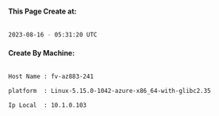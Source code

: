 
   
#### This Page Create at:

```bash

2023-08-16 - 05:31:20 UTC

```

#### Create By Machine:

```bash

Host Name : fv-az883-241

platform  : Linux-5.15.0-1042-azure-x86_64-with-glibc2.35

Ip Local  : 10.1.0.103

```

